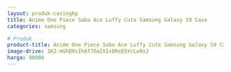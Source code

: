 ```yaml
---
layout: produk-casinghp
title: Anime One Piece Sabo Ace Luffy Cute Samsung Galaxy S9 Case
categories: samsung

# Produk
product-title: Anime One Piece Sabo Ace Luffy Cute Samsung Galaxy S9 Case
image-drive: 1K2-mGhD9sIh8f7OaIXIx8ReE5YcLw9x2
harga: 90000
---
```

